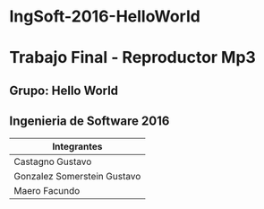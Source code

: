 # IngSoft-2016-HelloWorld
# Trabajo Final - Reproductor Mp3
## Grupo: Hello World
## Ingenieria de Software 2016

| Integrantes                 |
|-----------------------------|
| Castagno Gustavo            |
| Gonzalez Somerstein Gustavo |
| Maero Facundo               |